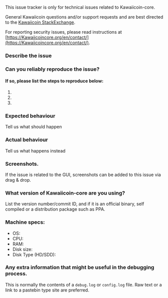 <!--- Remove sections that do not apply -->

This issue tracker is only for technical issues related to Kawaiicoin-core.

General Kawaiicoin questions and/or support requests and are best directed to the [Kawaiicoin StackExchange](https://Kawaiicoin.stackexchange.com).

For reporting security issues, please read instructions at [https://Kawaiicoincore.org/en/contact/](https://Kawaiicoincore.org/en/contact/).

### Describe the issue

### Can you reliably reproduce the issue?
#### If so, please list the steps to reproduce below:
1.
2.
3.

### Expected behaviour
Tell us what should happen

### Actual behaviour
Tell us what happens instead

### Screenshots.
If the issue is related to the GUI, screenshots can be added to this issue via drag & drop.

### What version of Kawaiicoin-core are you using?
List the version number/commit ID, and if it is an official binary, self compiled or a distribution package such as PPA.

### Machine specs:
- OS:
- CPU:
- RAM:
- Disk size:
- Disk Type (HD/SDD):

### Any extra information that might be useful in the debugging process.
This is normally the contents of a `debug.log` or `config.log` file. Raw text or a link to a pastebin type site are preferred.
